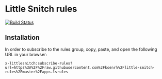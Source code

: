 # Little Snitch rules

[![Build Status](https://travis-ci.com/koenrh/little-snitch-rules.svg?branch=master)](https://travis-ci.com/koenrh/little-snitch-rules)

## Installation

In order to subscribe to the rules group, copy, paste, and open the following URL
in your browser:

```
x-littlesnitch:subscribe-rules?url=https%3A%2F%2Fraw.githubusercontent.com%2Fkoenrh%2Flittle-snitch-rules%2Fmaster%2Fapps.lsrules
```
